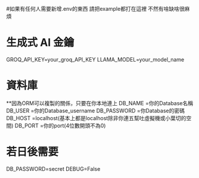 ﻿#如果有任何人需要新增.env的東西 請把example都打在這裡 不然有啥缺啥很麻煩

# 生成式 AI 金鑰
GROQ_API_KEY=your_groq_API_KEY
LLAMA_MODEL=your_model_name

# 資料庫

**因為ORM可以複製的關係，只要在你本地連上
DB_NAME =你的Database名稱 
DB_USER =你的Database_username
DB_PASSWORD =你Database的密碼
DB_HOST =localhost(基本上都是localhost除非你連五幫吐虛擬機或小葉切的空間)
DB_PORT =你的port(4位數開頭不為0)


# 若日後需要
DB_PASSWORD=secret
DEBUG=False